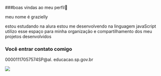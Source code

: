 ###boas vindas ao meu perfil🦋

meu nome é grazielly

estou estudando na alura
estou me desenvolvendo na linguagem javaScript 
utilizo esse espaço para minha organização e compartilhamento dos meu projetos desenvolvidos

### Você entrar contato comigo 

00001117057574SP@al. educacao.sp.gov.br

![](https://media1.tenor.com/m/RrAfYv9rvZIAAAAC/winnie-the-pooh-hug.gif)
